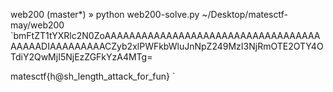 web200 (master*) » python web200-solve.py       ~/Desktop/matesctf-may/web200  
`bmFtZT1tYXRlc2N0ZoAAAAAAAAAAAAAAAAAAAAAAAAAAAAAAAAAAAAAAAADIAAAAAAAAACZyb2xlPWFkbWluJnNpZ249MzI3NjRmOTE2OTY4OTdiY2QwMjI5NjEzZGFkYzA4MTg=
<!DOCTYPE html>
<html>
    <head>
        <meta http-equiv="Content-Type" content="text/html; charset=utf-8" />
        <title>User Page</title>
    </head>
    <body>
        matesctf{h@sh_length_attack_for_fun}    </body>
</html>`
